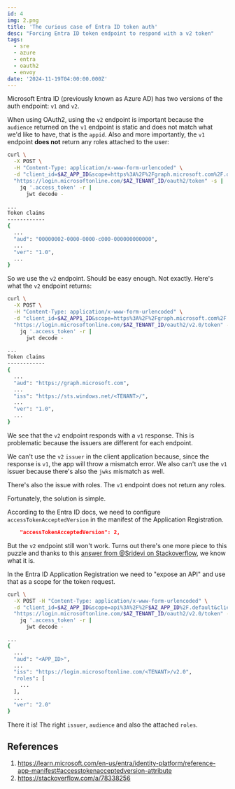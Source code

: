 ```yaml
---
id: 4
img: 2.png
title: 'The curious case of Entra ID token auth'
desc: "Forcing Entra ID token endpoint to respond with a v2 token"
tags:
  - sre
  - azure
  - entra
  - oauth2
  - envoy
date: '2024-11-19T04:00:00.000Z'
---
```


Microsoft Entra ID (previously known as Azure AD) has two versions of the auth endpoint: `v1` and `v2`.

When using OAuth2, using the `v2` endpoint is important because the `audience` returned on the `v1` endpoint is static and does not match what we'd like to have, that is the `appid`. Also and more importantly, the `v1` endpoint **does not** return any roles attached to the user:
```bash
curl \
  -X POST \
  -H "Content-Type: application/x-www-form-urlencoded" \
  -d "client_id=$AZ_APP_ID&scope=https%3A%2F%2Fgraph.microsoft.com%2F.default&client_secret=$AZ_CLIENT_SECRET&grant_type=client_credentials" \
  "https://login.microsoftonline.com/$AZ_TENANT_ID/oauth2/token" -s |
    jq '.access_token' -r |
      jwt decode -

...
Token claims
------------
{
  ...
  "aud": "00000002-0000-0000-c000-000000000000",
  ...
  "ver": "1.0",
  ...
}
```

So we use the `v2` endpoint. Should be easy enough. Not exactly. Here's what the `v2` endpoint returns:
```bash
curl \
  -X POST \
  -H "Content-Type: application/x-www-form-urlencoded" \
  -d "client_id=$AZ_APP1_ID&scope=https%3A%2F%2Fgraph.microsoft.com%2F.default&client_secret=$AZ_CLIENT1_SECRET&grant_type=client_credentials" \
  "https://login.microsoftonline.com/$AZ_TENANT_ID/oauth2/v2.0/token" -s |
    jq '.access_token' -r |
      jwt decode -

...
Token claims
------------
{
  ...
  "aud": "https://graph.microsoft.com",
  ...
  "iss": "https://sts.windows.net/<TENANT>/",
  ...
  "ver": "1.0",
  ...
}
```

We see that the `v2` endpoint responds with a `v1` response. This is problematic because the issuers are different for each endpoint. 

We can't use the `v2` `issuer` in the client application because, since the response is `v1`, the app will throw a mismatch error. We also can't use the `v1` issuer because there's also the `jwks` mismatch as well.

There's also the issue with roles. The `v1` endpoint does not return any roles.

Fortunately, the solution is simple.

According to the Entra ID docs, we need to configure `accessTokenAcceptedVersion` in the manifest of the Application Registration.
```json
    "accessTokenAcceptedVersion": 2,
```

But the `v2` endpoint still won't work. Turns out there's one more piece to this puzzle and thanks to this [answer from @Sridevi on Stackoverflow](https://stackoverflow.com/a/78338256), we know what it is.

In the Entra ID Application Registration we need to "expose an API" and use that as a scope for the token request.
```bash
curl \
  -X POST -H "Content-Type: application/x-www-form-urlencoded" \
  -d "client_id=$AZ_APP_ID&scope=api%3A%2F%2F$AZ_APP_ID%2F.default&client_secret=$AZ_CLIENT_SECRET&grant_type=client_credentials" \
  "https://login.microsoftonline.com/$AZ_TENANT_ID/oauth2/v2.0/token" -s  | 
    jq '.access_token' -r | 
      jwt decode -

...
{
  ...
  "aud": "<APP_ID>",
  ...
  "iss": "https://login.microsoftonline.com/<TENANT>/v2.0",
  "roles": [
    ...
  ],
  ...
  "ver": "2.0"
}
```

There it is! The right `issuer`, `audience` and also the attached `roles`.

## References
1. https://learn.microsoft.com/en-us/entra/identity-platform/reference-app-manifest#accesstokenacceptedversion-attribute
2. https://stackoverflow.com/a/78338256